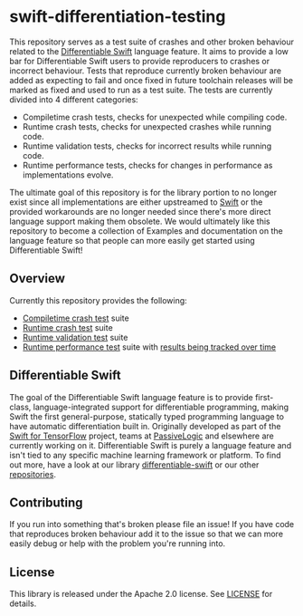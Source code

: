 # swift-differentiation-testing
This repository serves as a test suite of crashes and other broken behaviour related to the [Differentiable Swift](https://github.com/differentiable-swift#meet-differentiable-swift) language feature. It aims to provide a low bar for Differentiable Swift users to provide reproducers to crashes or incorrect behaviour. 
Tests that reproduce currently broken behaviour are added as expecting to fail and once fixed in future toolchain releases will be marked as fixed and used to run as a test suite. 
The tests are currently divided into 4 different categories: 
- Compiletime crash tests, checks for unexpected while compiling code.
- Runtime crash tests, checks for unexpected crashes while running code.
- Runtime validation tests, checks for incorrect results while running code.
- Runtime performance tests, checks for changes in performance as implementations evolve.

The ultimate goal of this repository is for the library portion to no longer exist since all implementations are either upstreamed to [Swift](https://github.com/swiftlang/swift) or the provided workarounds are no longer needed since there's more direct language support making them obsolete. 
We would ultimately like this repository to become a collection of Examples and documentation on the language feature so that people can more easily get started using Differentiable Swift! 

## Overview
Currently this repository provides the following:
- [Compiletime crash test](CompiletimeCrashTests) suite
- [Runtime crash test](RuntimeCrashTests) suite
- [Runtime validation test](RuntimeValidationTests) suite
- [Runtime performance test](RuntimePerformanceTests) suite with [results being tracked over time](https://differentiable-swift.github.io/swift-differentiation-testing/RuntimePerformanceTests/results/)

## Differentiable Swift
The goal of the Differentiable Swift language feature is to provide first-class, language-integrated support for differentiable programming, making Swift the first general-purpose, statically typed programming language to have automatic differentiation built in. Originally developed as part of the [Swift for TensorFlow](https://github.com/tensorflow/swift) project, teams at [PassiveLogic](https://passivelogic.com) and elsewhere are currently working on it. Differentiable Swift is purely a language feature and isn't tied to any specific machine learning framework or platform.
To find out more, have a look at our library [differentiable-swift]() or our other [repositories](https://github.com/differentiable-swift).

## Contributing
If you run into something that's broken please file an issue! If you have code that reproduces broken behaviour add it to the issue so that we can more easily debug or help with the problem you're running into. 

## License
This library is released under the Apache 2.0 license. See [LICENSE](https://github.com/differentiable-swift/swift-differentiation/blob/main/LICENSE) for details.
